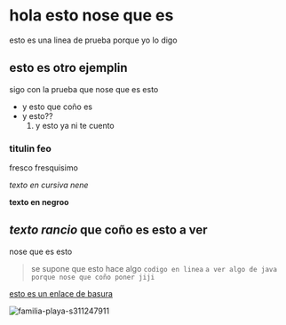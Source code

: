 # hola esto nose que es
esto es una linea de prueba porque yo lo digo
## esto es otro ejemplin
sigo con la prueba que nose que es esto
- y esto que coño es
- y esto??
  1. y esto ya ni te cuento
### titulin feo
fresco fresquisimo

*texto en cursiva nene*

**texto en negroo**

***texto rancio***
que coño es esto a ver 
---
nose que es esto
> se supone que esto hace algo 
`codigo en linea`
`a ver algo de java porque
nose que coño poner jiji` 

[esto es un enlace de basura](https://search.brave.com/search?q=hola&source=desktop)


![familia-playa-s311247911](https://github.com/user-attachments/assets/a49941ab-cd9d-4361-a855-62ccf7800b59)
